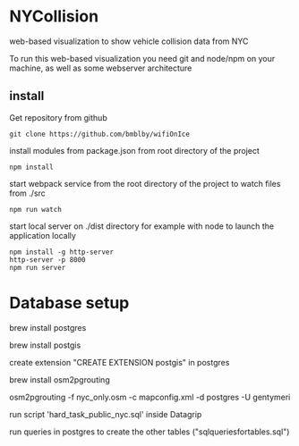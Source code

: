 # NYCollision
web-based visualization to show vehicle collision data from NYC

To run this web-based visualization you need git and node/npm on your machine,
as well as some webserver architecture

## install
Get repository from github

    git clone https://github.com/bmblby/wifiOnIce

install modules from package.json from root directory of the project

    npm install

start webpack service from the root directory of the project to watch files from ./src

    npm run watch

start local server on ./dist directory for example with node to launch the application locally

    npm install -g http-server
    http-server -p 8000
    npm run server



# Database setup

brew install postgres 

brew install postgis

create extension "CREATE EXTENSION postgis" in postgres

brew install osm2pgrouting

osm2pgrouting -f nyc_only.osm -c mapconfig.xml -d postgres -U gentymeri

run script 'hard_task_public_nyc.sql' inside Datagrip

run queries in postgres to create the other tables ("sqlqueriesfortables.sql")

